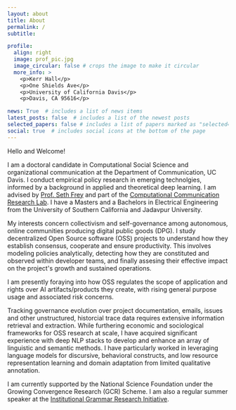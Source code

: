 ```yaml
---
layout: about
title: About
permalink: /
subtitle: 

profile:
  align: right
  image: prof_pic.jpg
  image_circular: false # crops the image to make it circular
  more_info: >
    <p>Kerr Hall</p>
    <p>One Shields Ave</p>
    <p>University of California Davis</p>
    <p>Davis, CA 95616</p>

news: True  # includes a list of news items
latest_posts: false  # includes a list of the newest posts
selected_papers: false # includes a list of papers marked as "selected={true}"
social: true  # includes social icons at the bottom of the page
---
```


Hello and Welcome!

I am a doctoral candidate in Computational Social Science and organizational communication at the Department of Communication, UC Davis. I conduct empirical policy research in emerging technolgies, informed by a background in applied and theoretical deep learning. I am advised by [Prof. Seth Frey](https://communication.ucdavis.edu/people/seth-frey) and part of the [Computational Communication Research Lab](https://c2.ucdavis.edu/). I have a Masters and a Bachelors in Electrical Engineering from the University of Southern California and Jadavpur University.


My interests concern collectivism and self-governance among autonomous, online communities producing digital public goods (DPG). I study decentralized Open Source software (OSS) projects to understand how they establish consensus, cooperate and ensure productivity. This involves modeling policies analytically, detecting how they are constituted and observed within developer teams, and finally assesing their effective impact on the project's growth and sustained operations. 

I am presently foraying into how OSS regulates the scope of application and rights over AI artifacts/products they create, with rising general purpose usage and associated risk concerns. 

Tracking governance evolution over project documentation, emails, issues and other unstructured, historcial trace data requires extensive information retrieval and extraction. While furthering economic and sociological frameworks for OSS research at scale, I have acquired significant experience with deep NLP stacks to develop and enhance an array of linguistic and semantic methods. I have particularly worked in leveraging language models for discursive, behavioral constructs, and low resource representation learning and domain adaptation from limited qualitative annotation. 

I am currently supported by the National Science Foundation under the Growing Convergence Research (GCR) Scheme. I am also a regular summer speaker at the [Institutional Grammar Research Initiative](https://institutionalgrammar.org/).

<!-- Tracking governance systems over project documentation, emails, issues and other historical trace data from OSS repositories and blobs. My work extensively incorporates information retrieval and extraction over large repositories of unstructured data through deep learning and NLP stacks. Over the course of my research, I have acquired experience in an array of linguistic and semantic methods, leveraging language models for qualitative behavioral and sociological constructs, and low resource representation learning from limited domain expert annotation.  -->

<!-- [subreddit](http://reddit.com). You can put a picture in, too. The code is already in, just name your picture `prof_pic.jpg` and put it in the `img/` folder.

Put your address / P.O. box / other info right below your picture. You can also disable any of these elements by editing `profile` property of the YAML header of your `_pages/about.md`. Edit `_bibliography/papers.bib` and Jekyll will render your [publications page](/al-folio/publications/) automatically.

Link to your social media connections, too. This theme is set up to use [Font Awesome icons](http://fortawesome.github.io/Font-Awesome/) and [Academicons](https://jpswalsh.github.io/academicons/), like the ones below. Add your Facebook, Twitter, LinkedIn, Google Scholar, or just disable all of them. -->

